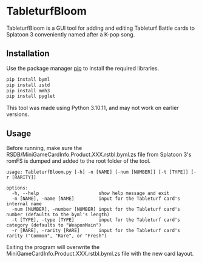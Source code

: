 # TableturfBloom

TableturfBloom is a GUI tool for adding and editing Tableturf Battle cards to Splatoon 3 conveniently named after a K-pop song.

## Installation

Use the package manager [pip](https://pip.pypa.io/en/stable/) to install the required libraries.

```bash
pip install byml
pip install zstd
pip install mmh3
pip install pyglet
```
This tool was made using Python 3.10.11, and may not work on earlier versions.

## Usage

Before running, make sure the RSDB/MiniGameCardInfo.Product.XXX.rstbl.byml.zs file from Splatoon 3's romFS is dumped and added to the root folder of the tool.

```
usage: TableturfBloom.py [-h] -n [NAME] [-num [NUMBER]] [-t [TYPE]] [-r [RARITY]]

options:
  -h, --help                      show help message and exit
  -n [NAME], -name [NAME]         input for the Tableturf card's internal name
  -num [NUMBER], -number [NUMBER] input for the Tableturf card's number (defaults to the byml's length)
  -t [TYPE], -type [TYPE]         input for the Tableturf card's category (defaults to "WeaponMain")
  -r [RARE], -rarity [RARE]       input for the Tableturf card's rarity ("Common", "Rare", or "Fresh")
```

Exiting the program will overwrite the MiniGameCardInfo.Product.XXX.rstbl.byml.zs file with the new card layout.
